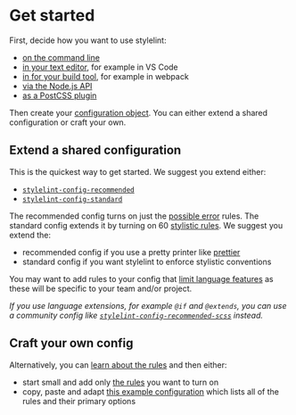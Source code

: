 # Get started

First, decide how you want to use stylelint:

-   [on the command line](usage/cli.md)
-   [in your text editor](complementary-tools.md#editor-plugins), for example in VS Code
-   [in for your build tool](complementary-tools.md#build-tool-plugins), for example in webpack
-   [via the Node.js API](usage/node-api.md)
-   [as a PostCSS plugin](usage/postcss-plugin.md)

Then create your [configuration object](configuration/configuration.md). You can either extend a shared configuration or craft your own.

## Extend a shared configuration

This is the quickest way to get started. We suggest you extend either:

-   [`stylelint-config-recommended`](https://github.com/stylelint/stylelint-config-recommended)
-   [`stylelint-config-standard`](https://github.com/stylelint/stylelint-config-standard)

The recommended config turns on just the [possible error](configuration/rules.md#possible-errors) rules. The standard config extends it by turning on 60 [stylistic rules](configuration/rules.md#stylistic-issues). We suggest you extend the:

-   recommended config if you use a pretty printer like [prettier](https://prettier.io/)
-   standard config if you want stylelint to enforce stylistic conventions

You may want to add rules to your config that [limit language features](configuration/rules.md#limit-language-features) as these will be specific to your team and/or project.

*If you use language extensions, for example `@if` and `@extends`, you can use a community config like [`stylelint-config-recommended-scss`](https://github.com/kristerkari/stylelint-config-recommended-scss) instead.*

## Craft your own config

Alternatively, you can [learn about the rules](configuration/about-rules.md) and then either:

-   start small and add only [the rules](configuration/rules.md) you want to turn on
-   copy, paste and adapt [this example configuration](configuration/example-config.md) which lists all of the rules and their primary options
